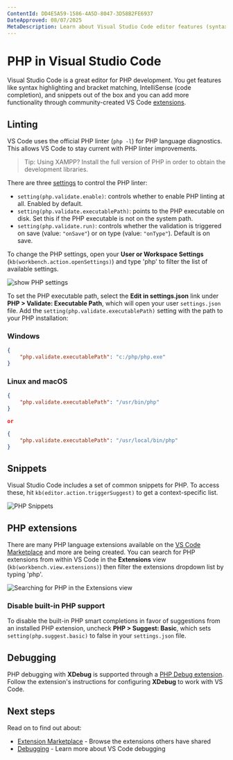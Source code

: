 ```yaml
---
ContentId: DD4E5A59-1586-4A5D-8047-3D58B2FE6937
DateApproved: 08/07/2025
MetaDescription: Learn about Visual Studio Code editor features (syntax highlighting, snippets, linting) and extensions for PHP.
---
```

# PHP in Visual Studio Code

Visual Studio Code is a great editor for PHP development. You get features like syntax highlighting and bracket matching, IntelliSense (code completion), and snippets out of the box and you can add more functionality through community-created VS Code [extensions](/docs/configure/extensions/extension-marketplace.md).

## Linting

VS Code uses the official PHP linter (`php -l`) for PHP language diagnostics. This allows VS Code to stay current with PHP linter improvements.

> Tip: Using XAMPP? Install the full version of PHP in order to obtain the development libraries.

There are three [settings](/docs/configure/settings.md) to control the PHP linter:

* `setting(php.validate.enable)`: controls whether to enable PHP linting at all. Enabled by default.
* `setting(php.validate.executablePath)`: points to the PHP executable on disk. Set this if the PHP executable is not on the system path.
* `setting(php.validate.run)`: controls whether the validation is triggered on save (value: `"onSave"`) or on type (value: `"onType"`). Default is on save.

To change the PHP settings, open your **User or Workspace Settings** (`kb(workbench.action.openSettings)`) and type 'php' to filter the list of available settings.

![show PHP settings](images/php/php-settings.png)

To set the PHP executable path, select the **Edit in settings.json** link under **PHP > Validate: Executable Path**, which will open your user `settings.json` file. Add the `setting(php.validate.executablePath)` setting with the path to your PHP installation:

### Windows

```json
{
    "php.validate.executablePath": "c:/php/php.exe"
}
```

### Linux and macOS

```json
{
    "php.validate.executablePath": "/usr/bin/php"
}

or

{
    "php.validate.executablePath": "/usr/local/bin/php"
}
```

## Snippets

Visual Studio Code includes a set of common snippets for PHP. To access these, hit `kb(editor.action.triggerSuggest)` to get a context-specific list.

![PHP Snippets](images/php/php-snippets.png)

## PHP extensions

There are many PHP language extensions available on the [VS Code Marketplace](https://marketplace.visualstudio.com/VSCode) and more are being created. You can search for PHP extensions from within VS Code in the **Extensions** view (`kb(workbench.view.extensions)`) then filter the extensions dropdown list by typing 'php'.

![Searching for PHP in the Extensions view](images/php/category-php.png)

### Disable built-in PHP support

To disable the built-in PHP smart completions in favor of suggestions from an installed PHP extension, uncheck **PHP > Suggest: Basic**, which sets `setting(php.suggest.basic)` to false in your `settings.json` file.

## Debugging

PHP debugging with **XDebug** is supported through a [PHP Debug extension](https://marketplace.visualstudio.com/items?itemName=xdebug.php-debug). Follow the extension's instructions for configuring **XDebug** to work with VS Code.

## Next steps

Read on to find out about:

* [Extension Marketplace](/docs/configure/extensions/extension-marketplace.md) - Browse the extensions others have shared
* [Debugging](/docs/debugtest/debugging.md) - Learn more about VS Code debugging
